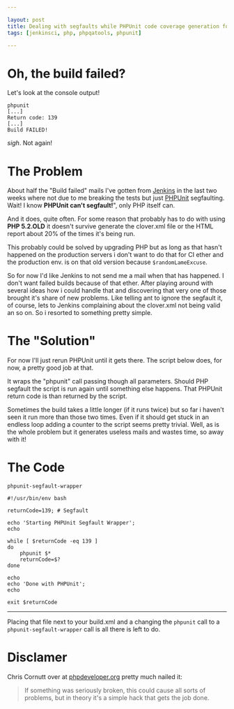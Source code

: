 ```yaml
---

layout: post
title: Dealing with segfaults while PHPUnit code coverage generation for CI
tags: [jenkinsci, php, phpqatools, phpunit]

---
```


# Oh, the build failed?

Let's look at the console output!

	phpunit
	[...]
	Return code: 139
	[...]
	Build FAILED!

*sigh*. Not again!

# The Problem

About half the "Build failed" mails I've gotten from [Jenkins](http://jenkins-ci.org) in the last two weeks where not due to me breaking the tests but just [PHPUnit](http://phpunit.de) segfaulting. Wait! I know **PHPUnit can't segfault!**", only PHP itself can.

And it does, quite often. For some reason that probably has to do with using **PHP 5.2.OLD** it doesn't survive generate the clover.xml file or the HTML report about 20% of the times it's being run.

This probably could be solved by upgrading PHP but as long as that hasn't happened on the production servers i don't want to do that for CI ether and the production env. is on that old version because `$randomLameExcuse`.

So for now I'd like Jenkins to not send me a mail when that has happened. I don't want failed builds because of that ether. After playing around with several ideas how i could handle that and discovering that very one of those brought it's share of new problems. Like telling ant to ignore the segfault it, of course, lets to Jenkins complaining about the clover.xml not being valid an so on. So i resorted to something pretty simple.

# The "Solution"

For now I'll just rerun PHPUnit until it gets there. The script below does, for now, a pretty good job at that.

It wraps the "phpunit" call passing though all parameters. Should PHP segfault the script is run again until something else happens. That PHPUnit return code is than returned by the script.

Sometimes the build takes a little longer (if it runs twice) but so far i haven't seen it run more than those two times. Even if it should get stuck in an endless loop adding a counter to the script seems pretty trivial. Well, as is the whole problem but it generates useless mails and wastes time, so away with it!

# The Code

`phpunit-segfault-wrapper`


	#!/usr/bin/env bash

	returnCode=139; # Segfault
	
	echo 'Starting PHPUnit Segfault Wrapper';
	echo
	
	while [ $returnCode -eq 139 ]
	do
	    phpunit $*
	    returnCode=$?
	done
	
	echo
	echo 'Done with PHPUnit';
	echo
	
	exit $returnCode

-------------

Placing that file next to your build.xml and a changing the `phpunit` call to a `phpunit-segfault-wrapper` call is all there is left to do.

# Disclamer

Chris Cornutt over at [phpdeveloper.org](http://phpdeveloper.org/news/16197) pretty much nailed it:

> If something was seriously broken, this could cause all sorts of problems, but in theory it's a simple hack that gets the job done.
